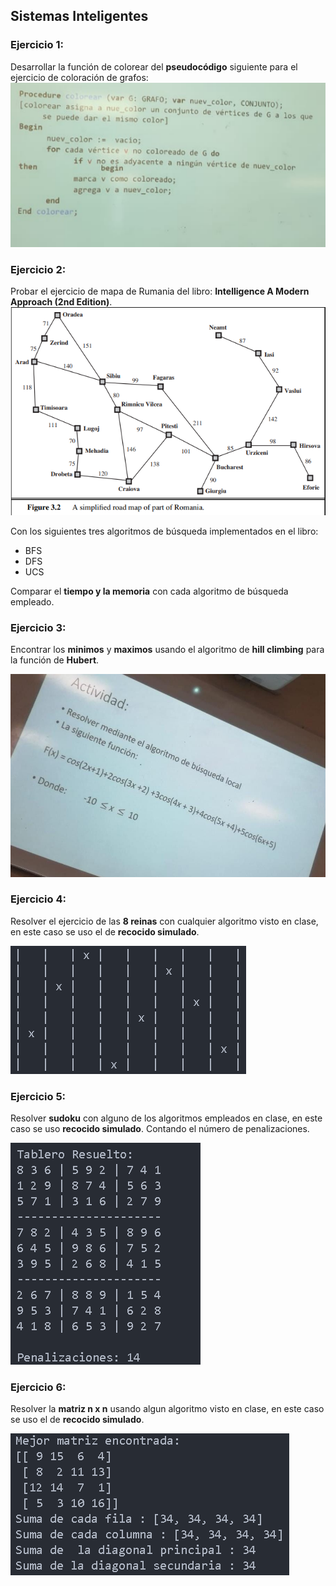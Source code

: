 ## Sistemas Inteligentes

### Ejercicio 1:
Desarrollar la función de colorear del **pseudocódigo** siguiente para el ejercicio de coloración de grafos:
![Pseudocódigo de la función colorear](img/ColorGrafo.png)


### Ejercicio 2:

Probar el ejercicio de mapa de Rumania del libro: **Intelligence A Modern Approach (2nd Edition)**.
![Imagen del mapa de Rumania](img/Mapa_Rumania.png)

Con los siguientes tres algoritmos de búsqueda implementados en el libro:
* BFS
* DFS
* UCS

Comparar el **tiempo y la memoria** con cada algoritmo de búsqueda empleado.


### Ejercicio 3:  
Encontrar los **minimos** y **maximos** usando el algoritmo de **hill climbing** para la función de **Hubert**.

![Función de Hubert](img/Hill-climbing-hubert.jpg)

### Ejercicio 4:
Resolver el ejercicio de las **8 reinas** con cualquier algoritmo visto en clase, en este caso se uso el de **recocido simulado**.

![8 reinas sin daño](img/reinas-8.png)


### Ejercicio 5:
Resolver **sudoku** con alguno de los algoritmos empleados en clase, en este caso se uso **recocido simulado**.
Contando el número de penalizaciones.

![Sudoku resuelto](img/Sudoku.png)

### Ejercicio 6:
Resolver la **matriz n x n** usando algun algoritmo visto en clase, en este caso se uso el de **recocido simulado**.

![Matriz resulta n x n](img/Matriz-nxn.png)
